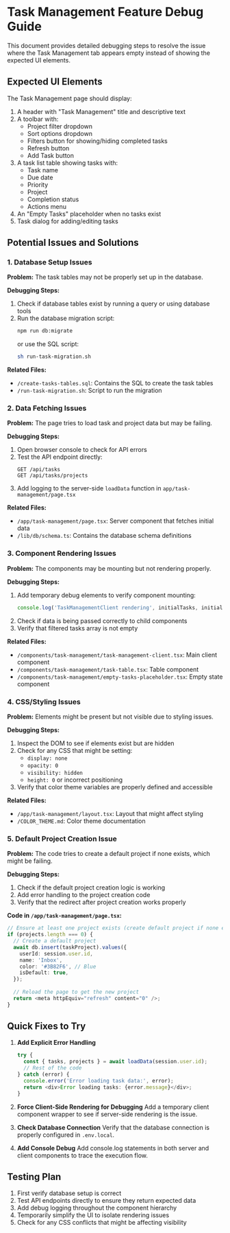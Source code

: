 # Task Management Feature Debug Guide

This document provides detailed debugging steps to resolve the issue where the Task Management tab appears empty instead of showing the expected UI elements.

## Expected UI Elements

The Task Management page should display:

1. A header with "Task Management" title and descriptive text
2. A toolbar with:
   - Project filter dropdown
   - Sort options dropdown
   - Filters button for showing/hiding completed tasks
   - Refresh button
   - Add Task button
3. A task list table showing tasks with:
   - Task name
   - Due date
   - Priority
   - Project
   - Completion status
   - Actions menu
4. An "Empty Tasks" placeholder when no tasks exist
5. Task dialog for adding/editing tasks

## Potential Issues and Solutions

### 1. Database Setup Issues

**Problem:** The task tables may not be properly set up in the database.

**Debugging Steps:**
1. Check if database tables exist by running a query or using database tools
2. Run the database migration script:
   ```bash
   npm run db:migrate
   ```
   or use the SQL script:
   ```bash
   sh run-task-migration.sh
   ```

**Related Files:**
- `/create-tasks-tables.sql`: Contains the SQL to create the task tables
- `/run-task-migration.sh`: Script to run the migration

### 2. Data Fetching Issues

**Problem:** The page tries to load task and project data but may be failing.

**Debugging Steps:**
1. Open browser console to check for API errors
2. Test the API endpoint directly:
   ```
   GET /api/tasks
   GET /api/tasks/projects
   ```
3. Add logging to the server-side `loadData` function in `app/task-management/page.tsx`

**Related Files:**
- `/app/task-management/page.tsx`: Server component that fetches initial data
- `/lib/db/schema.ts`: Contains the database schema definitions

### 3. Component Rendering Issues

**Problem:** The components may be mounting but not rendering properly.

**Debugging Steps:**
1. Add temporary debug elements to verify component mounting:
   ```jsx
   console.log('TaskManagementClient rendering', initialTasks, initialProjects);
   ```
2. Check if data is being passed correctly to child components
3. Verify that filtered tasks array is not empty

**Related Files:**
- `/components/task-management/task-management-client.tsx`: Main client component
- `/components/task-management/task-table.tsx`: Table component
- `/components/task-management/empty-tasks-placeholder.tsx`: Empty state component

### 4. CSS/Styling Issues

**Problem:** Elements might be present but not visible due to styling issues.

**Debugging Steps:**
1. Inspect the DOM to see if elements exist but are hidden
2. Check for any CSS that might be setting:
   - `display: none`
   - `opacity: 0`
   - `visibility: hidden`
   - `height: 0` or incorrect positioning
3. Verify that color theme variables are properly defined and accessible

**Related Files:**
- `/app/task-management/layout.tsx`: Layout that might affect styling
- `/COLOR_THEME.md`: Color theme documentation

### 5. Default Project Creation Issue

**Problem:** The code tries to create a default project if none exists, which might be failing.

**Debugging Steps:**
1. Check if the default project creation logic is working
2. Add error handling to the project creation code
3. Verify that the redirect after project creation works properly

**Code in `/app/task-management/page.tsx`:**
```typescript
// Ensure at least one project exists (create default project if none exists)
if (projects.length === 0) {
  // Create a default project
  await db.insert(taskProject).values({
    userId: session.user.id,
    name: 'Inbox',
    color: '#3B82F6', // Blue
    isDefault: true,
  });
  
  // Reload the page to get the new project
  return <meta httpEquiv="refresh" content="0" />;
}
```

## Quick Fixes to Try

1. **Add Explicit Error Handling**
   ```typescript
   try {
     const { tasks, projects } = await loadData(session.user.id);
     // Rest of the code
   } catch (error) {
     console.error('Error loading task data:', error);
     return <div>Error loading tasks: {error.message}</div>;
   }
   ```

2. **Force Client-Side Rendering for Debugging**
   Add a temporary client component wrapper to see if server-side rendering is the issue.

3. **Check Database Connection**
   Verify that the database connection is properly configured in `.env.local`.

4. **Add Console Debug**
   Add console.log statements in both server and client components to trace the execution flow.

## Testing Plan

1. First verify database setup is correct
2. Test API endpoints directly to ensure they return expected data
3. Add debug logging throughout the component hierarchy
4. Temporarily simplify the UI to isolate rendering issues
5. Check for any CSS conflicts that might be affecting visibility

